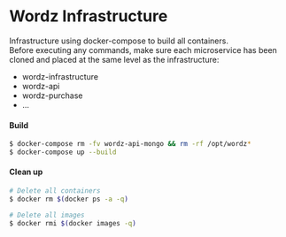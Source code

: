 # Wordz Infrastructure

Infrastructure using docker-compose to build all containers.  
Before executing any commands, make sure each microservice has been cloned and placed at the same level as the infrastructure:  
- wordz-infrastructure  
- wordz-api  
- wordz-purchase  
- ...  

#### Build
```sh
$ docker-compose rm -fv wordz-api-mongo && rm -rf /opt/wordz*
$ docker-compose up --build
```


#### Clean up

```sh
# Delete all containers
$ docker rm $(docker ps -a -q)  

# Delete all images
$ docker rmi $(docker images -q)
```